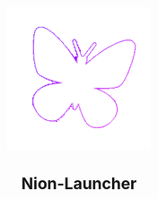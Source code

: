 <p align="center"><img src="../src/assets/images/icon.png" alt="icon-launcher"></p>

<h1 align="center">Nion-Launcher</h1>
